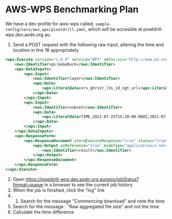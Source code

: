 # AWS-WPS Benchmarking Plan
We have a dev profile for aws-wps called, ```sample-config/vars/aws_wps/pixeldrill.yaml```, which will be accesible at pixeldrill-wps.dev.aodn.org.au.

1. Send a POST request with the following raw input, altering the time and location in line 18 appropriately
```xml
<wps:Execute version="1.0.0" service="WPS" xmlns:xsi="http://www.w3.org/2001/XMLSchema-instance" xmlns="http://www.opengis.net/wps/1.0.0" xmlns:wfs="http://www.opengis.net/wfs" xmlns:wps="http://www.opengis.net/wps/1.0.0" xmlns:ows="http://www.opengis.net/ows/1.1" xmlns:gml="http://www.opengis.net/gml" xmlns:ogc="http://www.opengis.net/ogc" xmlns:wcs="http://www.opengis.net/wcs/1.1.1" xmlns:xlink="http://www.w3.org/1999/xlink" xsi:schemaLocation="http://www.opengis.net/wps/1.0.0 http://schemas.opengis.net/wps/1.0.0/wpsAll.xsd">
    <ows:Identifier>gs:GoGoDuck</ows:Identifier>
    <wps:DataInputs>
        <wps:Input>
            <ows:Identifier>layer</ows:Identifier>
            <wps:Data>
                <wps:LiteralData>srs_ghrsst_l3s_1d_ngt_url</wps:LiteralData>
            </wps:Data>
        </wps:Input>
        <wps:Input>
            <ows:Identifier>subset</ows:Identifier>
            <wps:Data>
                <wps:LiteralData>TIME,2021-07-25T15:20:00.000Z,2021-07-25T15:20:00.000Z;LATITUDE,-20.88,-20.88;LONGITUDE,111.45,111.45</wps:LiteralData>
            </wps:Data>
        </wps:Input>
    </wps:DataInputs>
    <wps:ResponseForm>
        <wps:ResponseDocument storeExecuteResponse="true" status="true">
            <wps:Output asReference="true" mimeType="application/x-netcdf">
                <ows:Identifier>result</ows:Identifier>
            </wps:Output>
        </wps:ResponseDocument>
    </wps:ResponseForm>
</wps:Execute>
```

2. Open https://pixeldrill-wps.dev.aodn.org.au/wps/jobStatus?format=queue in a browser to see the current job history
2. When the job is finished, click the "log" link
3. 1. Search for the message "Commencing download" and note the time
1. Search for the message : "Raw aggregated file size" and not the time
1. Calculate the time difference
